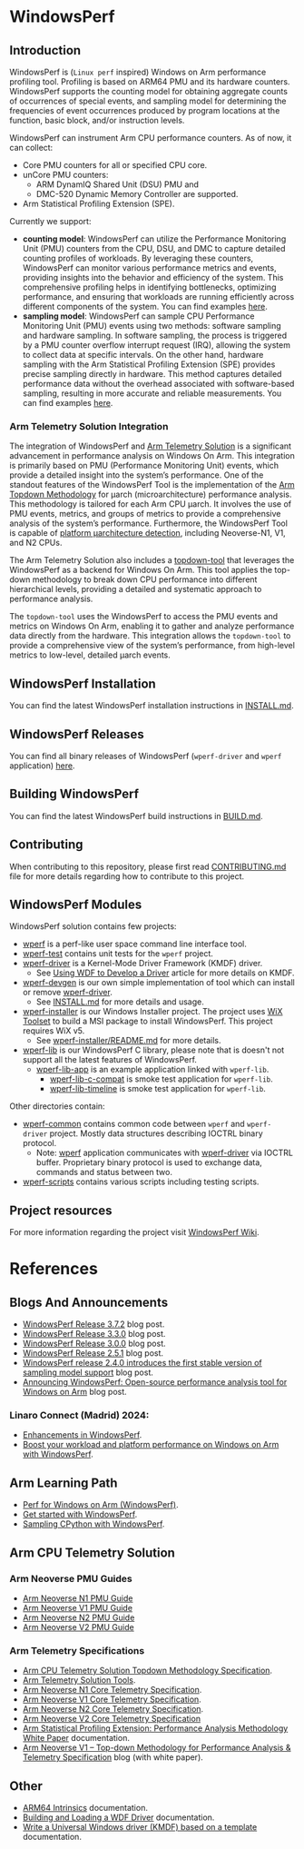 # WindowsPerf

## Introduction

WindowsPerf is (`Linux perf` inspired) Windows on Arm performance profiling tool. Profiling is based on ARM64 PMU and its hardware counters. WindowsPerf supports the counting model for obtaining aggregate counts of occurrences of special events, and sampling model for determining the frequencies of event occurrences produced by program locations at the function, basic block, and/or instruction levels.

WindowsPerf can instrument Arm CPU performance counters. As of now, it can collect:
- Core PMU counters for all or specified CPU core.
- unCore PMU counters:
  - ARM DynamIQ Shared Unit (DSU) PMU and
  - DMC-520 Dynamic Memory Controller are supported.
- Arm Statistical Profiling Extension (SPE).

Currently we support:
- **counting model**: WindowsPerf can utilize the Performance Monitoring Unit (PMU) counters from the CPU, DSU, and DMC to capture detailed counting profiles of workloads. By leveraging these counters, WindowsPerf can monitor various performance metrics and events, providing insights into the behavior and efficiency of the system. This comprehensive profiling helps in identifying bottlenecks, optimizing performance, and ensuring that workloads are running efficiently across different components of the system. You can find examples [here](https://github.com/arm-developer-tools/windowsperf/tree/main/wperf#counting-model).
- **sampling model**: WindowsPerf can sample CPU Performance Monitoring Unit (PMU) events using two methods: software sampling and hardware sampling. In software sampling, the process is triggered by a PMU counter overflow interrupt request (IRQ), allowing the system to collect data at specific intervals. On the other hand, hardware sampling with the Arm Statistical Profiling Extension (SPE) provides precise sampling directly in hardware. This method captures detailed performance data without the overhead associated with software-based sampling, resulting in more accurate and reliable measurements. You can find examples [here](https://github.com/arm-developer-tools/windowsperf/tree/main/wperf#sampling-model).

### Arm Telemetry Solution Integration

The integration of WindowsPerf and [Arm Telemetry Solution](https://developer.arm.com/documentation/109542/0100/About-Arm-CPU-Telemetry-Solution) is a significant advancement in performance analysis on Windows On Arm. This integration is primarily based on PMU (Performance Monitoring Unit) events, which provide a detailed insight into the system’s performance. One of the standout features of the WindowsPerf Tool is the implementation of the [Arm Topdown Methodology](https://developer.arm.com/documentation/109542/0100/Arm-Topdown-methodology) for μarch (microarchitecture) performance analysis. This methodology is tailored for each Arm CPU μarch. It involves the use of PMU events, metrics, and groups of metrics to provide a comprehensive analysis of the system’s performance. Furthermore, the WindowsPerf Tool is capable of [platform μarchitecture detection](https://gitlab.arm.com/telemetry-solution/telemetry-solution/-/tree/main), including Neoverse-N1, V1, and N2 CPUs.

The Arm Telemetry Solution also includes a [topdown-tool](https://gitlab.arm.com/telemetry-solution/telemetry-solution/-/tree/main/tools/topdown_tool) that leverages the WindowsPerf as a backend for Windows On Arm. This tool applies the top-down methodology to break down CPU performance into different hierarchical levels, providing a detailed and systematic approach to performance analysis.

The `topdown-tool` uses the WindowsPerf to access the PMU events and metrics on Windows On Arm, enabling it to gather and analyze performance data directly from the hardware. This integration allows the `topdown-tool` to provide a comprehensive view of the system’s performance, from high-level metrics to low-level, detailed μarch events.

## WindowsPerf Installation

You can find the latest WindowsPerf installation instructions in [INSTALL.md](https://github.com/arm-developer-tools/windowsperf/blob/main/INSTALL.md).

## WindowsPerf Releases

You can find all binary releases of WindowsPerf (`wperf-driver` and `wperf` application) [here](https://github.com/arm-developer-tools/windowsperf/releases).

## Building WindowsPerf

You can find the latest WindowsPerf build instructions in [BUILD.md](https://github.com/arm-developer-tools/windowsperf/blob/main/BUILD.md).

## Contributing

When contributing to this repository, please first read [CONTRIBUTING.md](https://github.com/arm-developer-tools/windowsperf/blob/main/CONTRIBUTING.md) file for more details regarding how to contribute to this project.

## WindowsPerf Modules

WindowsPerf solution contains few projects:

- [wperf](https://github.com/arm-developer-tools/windowsperf/tree/main/wperf) is a perf-like user space command line interface tool.
- [wperf-test](https://github.com/arm-developer-tools/windowsperf/tree/main/wperf-test) contains unit tests for the `wperf` project.
- [wperf-driver](https://github.com/arm-developer-tools/windowsperf/tree/main/wperf-driver) is a Kernel-Mode Driver Framework (KMDF) driver.
  - See [Using WDF to Develop a Driver](https://learn.microsoft.com/en-us/windows-hardware/drivers/wdf/using-the-framework-to-develop-a-driver) article for more details on KMDF.
- [wperf-devgen](https://github.com/arm-developer-tools/windowsperf/tree/main/wperf-devgen) is our own simple implementation of tool which can install or remove [wperf-driver](https://github.com/arm-developer-tools/windowsperf/tree/main/wperf-driver).
  - See [INSTALL.md](https://github.com/arm-developer-tools/windowsperf/blob/main/INSTALL.md) for more details and usage.
- [wperf-installer](https://github.com/arm-developer-tools/windowsperf/tree/main/wperf-installer) is our Windows Installer project. The project uses [WiX Toolset](https://wixtoolset.org/) to build a MSI package to install WindowsPerf. This project requires WiX v5.
  - See [wperf-installer/README.md](https://github.com/arm-developer-tools/windowsperf/blob/main/wperf-installer/README.md) for more details.
- [wperf-lib](https://github.com/arm-developer-tools/windowsperf/tree/main/wperf-lib) is our WindowsPerf C library, please note that is doesn't not support all the latest features of WindowsPerf.
  - [wperf-lib-app](https://github.com/arm-developer-tools/windowsperf/tree/main/wperf-lib-app) is an example application linked with `wperf-lib`.
    - [wperf-lib-c-compat](https://github.com/arm-developer-tools/windowsperf/tree/main/wperf-lib-app/wperf-lib-c-compat) is smoke test application for `wperf-lib`.
    - [wperf-lib-timeline](https://github.com/arm-developer-tools/windowsperf/tree/main/wperf-lib-app/wperf-lib-timeline) is smoke test application for `wperf-lib`.

Other directories contain:
- [wperf-common](https://github.com/arm-developer-tools/windowsperf/tree/main/wperf-common) contains common code between `wperf` and `wperf-driver` project. Mostly data structures describing IOCTRL binary protocol.
  - Note: [wperf](https://github.com/arm-developer-tools/windowsperf/tree/main/wperf) application communicates with [wperf-driver](https://github.com/arm-developer-tools/windowsperf/tree/main/wperf-driver) via IOCTRL buffer. Proprietary binary protocol is used to exchange data, commands and status between two.
- [wperf-scripts](https://github.com/arm-developer-tools/windowsperf/tree/main/wperf-scripts) contains various scripts including testing scripts.

## Project resources

For more information regarding the project visit [WindowsPerf Wiki](https://linaro.atlassian.net/wiki/spaces/WPERF/overview).

# References

## Blogs And Announcements

- [WindowsPerf Release 3.7.2](https://www.linaro.org/blog/expanding-profiling-capabilities-with-windowsperf-372-release) blog post.
- [WindowsPerf Release 3.3.0](https://www.linaro.org/blog/windowsperf-release-3-3-0/) blog post.
- [WindowsPerf Release 3.0.0](https://www.linaro.org/blog/windowsperf-release-3-0-0/) blog post.
- [WindowsPerf Release 2.5.1](https://www.linaro.org/blog/windowsperf-release-2-5-1/) blog post.
- [WindowsPerf release 2.4.0 introduces the first stable version of sampling model support](https://www.linaro.org/blog/windowsperf-release-2-4-0-introduces-the-first-stable-version-of-sampling-model-support/) blog post.
- [Announcing WindowsPerf: Open-source performance analysis tool for Windows on Arm](https://community.arm.com/arm-community-blogs/b/infrastructure-solutions-blog/posts/announcing-windowsperf) blog post.

### Linaro Connect (Madrid) 2024:
- [Enhancements in WindowsPerf](https://resources.linaro.org/zh/resource/fMJbSCfrn29fvxTbXopnGA).
- [Boost your workload and platform performance on Windows on Arm with WindowsPerf](https://resources.linaro.org/zh/resource/kiYEWhaFDFpEGVQD7XuvXa).

## Arm Learning Path

- [Perf for Windows on Arm (WindowsPerf)](https://learn.arm.com/install-guides/wperf/).
- [Get started with WindowsPerf](https://learn.arm.com/learning-paths/laptops-and-desktops/windowsperf/).
- [Sampling CPython with WindowsPerf](https://learn.arm.com/learning-paths/laptops-and-desktops/windowsperf_sampling_cpython/).

## Arm CPU Telemetry Solution

### Arm Neoverse PMU Guides

- [Arm Neoverse N1 PMU Guide](https://developer.arm.com/documentation/109956/latest/)
- [Arm Neoverse V1 PMU Guide](https://developer.arm.com/documentation/109708/latest/)
- [Arm Neoverse N2 PMU Guide](https://developer.arm.com/documentation/109710/latest/)
- [Arm Neoverse V2 PMU Guide](https://developer.arm.com/documentation/109709/latest/)

### Arm Telemetry Specifications

- [Arm CPU Telemetry Solution Topdown Methodology Specification](https://developer.arm.com/documentation/109542/0100/Introduction/Useful-resources).
- [Arm Telemetry Solution Tools](https://gitlab.arm.com/telemetry-solution/telemetry-solution).
- [Arm Neoverse N1 Core Telemetry Specification](https://developer.arm.com/documentation/108070/0100/?lang=en).
- [Arm Neoverse V1 Core Telemetry Specification](https://developer.arm.com/documentation/109216/0100/?lang=en).
- [Arm Neoverse N2 Core Telemetry Specification](https://developer.arm.com/documentation/109215/0200/?lang=en).
- [Arm Neoverse V2 Core Telemetry Specification](https://developer.arm.com/documentation/109528/0200)
- [Arm Statistical Profiling Extension: Performance Analysis Methodology White Paper](https://developer.arm.com/documentation/109429/latest/) documentation.
- [Arm Neoverse V1 – Top-down Methodology for Performance Analysis & Telemetry Specification](https://community.arm.com/arm-community-blogs/b/infrastructure-solutions-blog/posts/arm-neoverse-v1-top-down-methodology) blog (with white paper).

## Other

- [ARM64 Intrinsics](https://learn.microsoft.com/en-us/cpp/intrinsics/arm64-intrinsics?view=msvc-170) documentation.
- [Building and Loading a WDF Driver](https://learn.microsoft.com/en-us/windows-hardware/drivers/wdf/building-and-loading-a-kmdf-driver) documentation.
- [Write a Universal Windows driver (KMDF) based on a template](https://learn.microsoft.com/en-us/windows-hardware/drivers/gettingstarted/writing-a-kmdf-driver-based-on-a-template) documentation.
